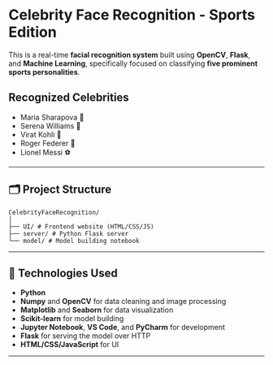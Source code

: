 # Celebrity Face Recognition - Sports Edition

This is a real-time **facial recognition system** built using **OpenCV**, **Flask**, and **Machine Learning**, specifically focused on classifying **five prominent sports personalities**.

## Recognized Celebrities

- Maria Sharapova 🎾  
- Serena Williams 🎾  
- Virat Kohli 🏏  
- Roger Federer 🎾  
- Lionel Messi ⚽  

---

## 🗂️ Project Structure
```
CelebrityFaceRecognition/
│
├── UI/ # Frontend website (HTML/CSS/JS)
├── server/ # Python Flask server
└── model/ # Model building notebook
```
---

## 🚀 Technologies Used

- **Python**  
- **Numpy** and **OpenCV** for data cleaning and image processing  
- **Matplotlib** and **Seaborn** for data visualization  
- **Scikit-learn** for model building  
- **Jupyter Notebook**, **VS Code**, and **PyCharm** for development  
- **Flask** for serving the model over HTTP  
- **HTML/CSS/JavaScript** for UI  

---

